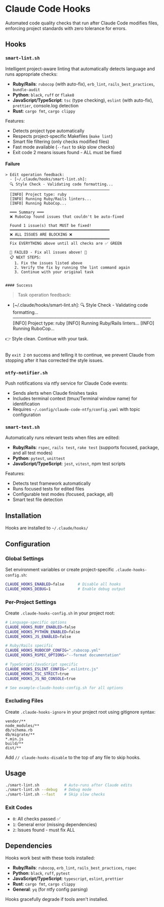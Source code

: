 # Claude Code Hooks

Automated code quality checks that run after Claude Code modifies files, enforcing project standards with zero tolerance for errors.

## Hooks

### `smart-lint.sh`
Intelligent project-aware linting that automatically detects language and runs appropriate checks:
- **Ruby/Rails**: `rubocop` (with auto-fix), `erb_lint`, `rails_best_practices`, `bundle-audit`
- **Python**: `black`, `ruff` or `flake8`
- **JavaScript/TypeScript**: `tsc` (type checking), `eslint` (with auto-fix), `prettier`, console.log detection
- **Rust**: `cargo fmt`, `cargo clippy`

Features:
- Detects project type automatically
- Respects project-specific Makefiles (`make lint`)
- Smart file filtering (only checks modified files)
- Fast mode available (`--fast` to skip slow checks)
- Exit code 2 means issues found - ALL must be fixed

#### Failure

```
> Edit operation feedback:
  - [~/.claude/hooks/smart-lint.sh]:
  🔍 Style Check - Validating code formatting...
  ────────────────────────────────────────────
  [INFO] Project type: ruby
  [INFO] Running Ruby/Rails linters...
  [INFO] Running RuboCop...

  ═══ Summary ═══
  ❌ RuboCop found issues that couldn't be auto-fixed

  Found 1 issue(s) that MUST be fixed!
  ════════════════════════════════════════════
  ❌ ALL ISSUES ARE BLOCKING ❌
  ════════════════════════════════════════════
  Fix EVERYTHING above until all checks are ✅ GREEN

  🛑 FAILED - Fix all issues above! 🛑
  📋 NEXT STEPS:
    1. Fix the issues listed above
    2. Verify the fix by running the lint command again
    3. Continue with your original task
```
```

#### Success

```
> Task operation feedback:
  - [~/.claude/hooks/smart-lint.sh]:
  🔍 Style Check - Validating code formatting...
  ────────────────────────────────────────────
  [INFO] Project type: ruby
  [INFO] Running Ruby/Rails linters...
  [INFO] Running RuboCop...

  👉 Style clean. Continue with your task.
```
```

By `exit 2` on success and telling it to continue, we prevent Claude from stopping after it has corrected
the style issues.

### `ntfy-notifier.sh`
Push notifications via ntfy service for Claude Code events:
- Sends alerts when Claude finishes tasks
- Includes terminal context (tmux/Terminal window name) for identification
- Requires `~/.config/claude-code-ntfy/config.yaml` with topic configuration

### `smart-test.sh`
Automatically runs relevant tests when files are edited:
- **Ruby/Rails**: `rspec`, `rails test`, `rake test` (supports focused, package, and all test modes)
- **Python**: `pytest`, `unittest`
- **JavaScript/TypeScript**: `jest`, `vitest`, npm test scripts

Features:
- Detects test framework automatically
- Runs focused tests for edited files
- Configurable test modes (focused, package, all)
- Smart test file detection

## Installation

Hooks are installed to `~/.claude/hooks/`

## Configuration

### Global Settings
Set environment variables or create project-specific `.claude-hooks-config.sh`:

```bash
CLAUDE_HOOKS_ENABLED=false      # Disable all hooks
CLAUDE_HOOKS_DEBUG=1            # Enable debug output
```

### Per-Project Settings
Create `.claude-hooks-config.sh` in your project root:

```bash
# Language-specific options
CLAUDE_HOOKS_RUBY_ENABLED=false
CLAUDE_HOOKS_PYTHON_ENABLED=false
CLAUDE_HOOKS_JS_ENABLED=false

# Ruby/Rails specific
CLAUDE_HOOKS_RUBOCOP_CONFIG=".rubocop.yml"
CLAUDE_HOOKS_RSPEC_OPTIONS="--format documentation"

# TypeScript/JavaScript specific
CLAUDE_HOOKS_ESLINT_CONFIG=".eslintrc.js"
CLAUDE_HOOKS_TSC_STRICT=true
CLAUDE_HOOKS_JS_NO_CONSOLE=true

# See example-claude-hooks-config.sh for all options
```

### Excluding Files
Create `.claude-hooks-ignore` in your project root using gitignore syntax:

```
vendor/**
node_modules/**
db/schema.rb
db/migrate/**
*.min.js
build/**
dist/**
```

Add `// claude-hooks-disable` to the top of any file to skip hooks.

## Usage

```bash
./smart-lint.sh           # Auto-runs after Claude edits
./smart-lint.sh --debug   # Debug mode
./smart-lint.sh --fast    # Skip slow checks
```

### Exit Codes
- `0`: All checks passed ✅
- `1`: General error (missing dependencies)
- `2`: Issues found - must fix ALL

## Dependencies

Hooks work best with these tools installed:
- **Ruby/Rails**: `rubocop`, `erb_lint`, `rails_best_practices`, `rspec`
- **Python**: `black`, `ruff`, `pytest`
- **JavaScript/TypeScript**: `typescript`, `eslint`, `prettier`
- **Rust**: `cargo fmt`, `cargo clippy`
- **General**: `yq` (for ntfy config parsing)

Hooks gracefully degrade if tools aren't installed.
